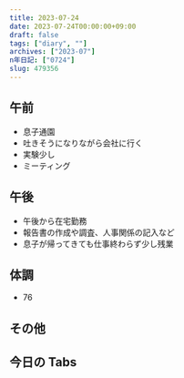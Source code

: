 ```yaml
---
title: 2023-07-24
date: 2023-07-24T00:00:00+09:00
draft: false
tags: ["diary", ""]
archives: ["2023-07"]
n年日記: ["0724"]
slug: 479356
---
```


## 午前

- 息子通園
- 吐きそうになりながら会社に行く
- 実験少し
- ミーティング

## 午後

- 午後から在宅勤務
- 報告書の作成や調査、人事関係の記入など
- 息子が帰ってきても仕事終わらず少し残業

## 体調

- 76

## その他

## 今日の Tabs
